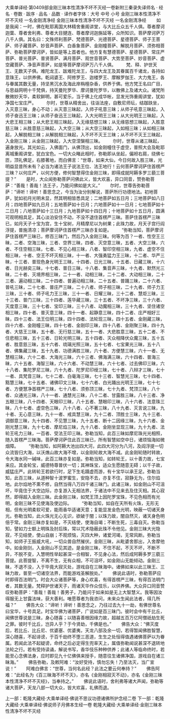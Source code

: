 大乘单译经·第0409部金刚三昧本性清净不坏不灭经一卷新附三秦录失译师名
· 经名 · 卷数 · 跋序
· 品名 · 品数 · 译作者字体：大号 中号 小号
金刚三昧本性清净不坏不灭经
一名金刚清净经
金刚三昧本性清净不坏不灭经
一名金刚清净经
　　如是我闻：一时，佛在毗耶离国大林精舍重阁讲堂，与大比丘众五千人俱。尊者摩诃迦葉、尊者舍利弗、尊者大目揵连、尊者摩诃迦旃延等，众所知识。菩萨摩诃萨万八千人俱。其名曰：文殊师利菩萨、梵德菩萨、光德菩萨、星德菩萨、师子王菩萨、师子藏菩萨、妙音声菩萨、白香象菩萨、金刚幢菩萨、解脱月菩萨、须弥相菩萨、弥勒菩萨摩诃萨，皆如是等上首者也。他方复有慧德菩萨、星德菩萨、常庄严菩萨、普光菩萨、普贤菩萨、满月菩萨、观世音菩萨、大势至菩萨、妙音菩萨、虚空藏菩萨、净音声菩萨，如是等菩萨摩诃萨万八千人俱。
　　梵、释、护世天王、无数天子俱。难陀龙王、跋难陀龙王，与四大龙王及其眷属百千诸龙，各持如意珠王，以供养佛。乾闼婆王、阿修罗王、迦楼罗王、摩睺罗伽王、大力鬼王，各与眷属其数无量，持坚黑沉水及海此岸栴檀杂香，供养于佛。他方梵王名曰广目，与思益网明十千梵俱，持天曼陀罗华、摩诃曼陀罗华，以散佛上及诸大众。诸梵所散微妙天华，柔软鲜明，甚可爱乐，当于佛上化成华帐，显发光饰重阁讲堂，犹如净国七宝庄严。
　　尔时，世尊从精舍出，往诣法座，自敷尼师坛，结跏趺坐，入灭意三昧，身心不动；从灭意三昧起，入师子吼意三昧；从师子吼意三昧起，入师子奋迅王三昧；从师子奋迅王三昧起，入大光明王三昧；从大光明王三昧起，入大悲王相三昧；从大悲王相三昧起，入无缘慈想三昧；从无缘慈想三昧起，入胜意慈三昧；从胜意慈三昧起，入大空三昧；从大空三昧起，入如相三昧；从如相三昧起，入解脱相三昧；从解脱相三昧起，入不坏不灭王三昧；从不坏不灭王三昧起，入金刚三昧；从金刚三昧起，入大空涅槃相三昧。
　　尔时，世尊从诸三昧起，遍身放光。其光如云，入佛面门，从佛顶出，如金刚幢住于虚空，普照大会及毗耶离城重阁讲堂，犹白宝色。一切大众睹此相时，弥勒即从坐起，偏袒右肩，绕佛七匝，顶礼佛足，右膝著地，而白佛言：“世尊，如来大仙，今日何故入胜三昧，光明益显昔所未有？必当为诸法王子说法王位、法王地行！云何菩萨摩诃萨住首楞严三昧？以何庄严，以何方便，修何智慧得住金刚三昧，即得成就阿耨多罗三藐三菩提？”
　　是时，大众闻弥勒菩萨问佛此义，皆大欢喜，异口同音，赞弥勒菩萨：“善哉！善哉！法王子，乃能问佛如是大义。”
　　尔时，世尊告弥勒菩萨：“谛听！谛听！善思念之，今当为汝分别解说，菩萨所行功德地法。初地菩萨，犹如初月光明未显，然其明相皆悉具足；二地菩萨如五日月；三地菩萨如八日月；四地菩萨如九日月；五地菩萨如十日月；六地菩萨如十一日月；七地菩萨如十二日月；八地菩萨如十三日月；九地菩萨如十四日月；十地菩萨如十五日月，圆满可观明相具足，其心淡泊安住不动，不没不退住首楞严三昧。菩萨住首楞严三昧已，如月天子十宝为宫，生十宝树，月精摩尼以为树果；此珠力故，月天子宫行阎浮提，普施清凉；菩萨摩诃萨住首楞严三昧亦复如是。
　　“弥勒当知，菩萨摩诃萨住首楞严三昧已，修百三昧门，然后乃入金刚三昧。何等为百？一者、性空王三昧，二者、空海三昧，三者、空界三昧，四者、灭空意三昧，五者、大空三昧，六者、不住空相三昧，七者、不见心相三昧，八者、智印空相三昧，九者、虚空不住相三昧，十者、空王不坏灭相三昧，十一者、大强勇猛力王三昧，十二者、华严三昧，十三者、普现色身光明王三昧，十四者、日光三昧，十五者、日藏三昧，十六者、日光赫奕三昧，十七者、普日三昧，十八者、集音声三昧，十九者、默然光三昧，二十者、灭境界相三昧，二十一者、动相三昧，二十二者、大动相三昧，二十三者、遍动相三昧，二十四者、普遍动相三昧，二十五者、普踊三昧，二十六者、普吼三昧，二十七者、普庄严三昧，二十八者、师子相三昧，二十九者、师子力王三昧，三十者、师子吼力王三昧，三十一者、日耀三昧，三十二者、慧炬三昧，三十三者、普门三昧，三十四者、莲华藏三昧，三十五者、不坏净三昧，三十六者、灭度意三昧，三十七者、宝印三昧，三十八者、动魔相三昧，三十九者、坚住诸空相三昧，四十者、普灭意三昧，四十一者、起静意三昧，四十二者、庄严相好三昧，四十三者、法王位明三昧，四十四者、法轮现三昧，四十五者、金刚藏三昧，四十六者、金刚幢三昧，四十七者、金刚印三昧，四十八者、金刚聚三昧，四十九者、大慈王三昧，五十者、无行慈三昧，五十一者、大悲胜意三昧，五十二者、不住悲相三昧，五十三者、日轮光明三昧，五十四者、灭众相降伏众魔三昧，五十五者、胜意慈三昧，五十六者、琉璃光照三昧，五十七者、七宝果光三昧，五十八者、佛集藏三昧，五十九者、功德满胜三昧，六十者、方便慧三昧，六十一者、无慧相三昧，六十二者、大海光三昧，六十三者、佛海满三昧，六十四者、普海三昧，六十五者、海智三昧，六十六者、不动慧三昧，六十七者、过去佛印三昧，六十八者、集陀罗尼三昧，六十九者、陀罗尼印绶三昧，七十者、八辩才三昧，七十一者、具梵音三昧，七十二者、白毫海三昧，七十三者、智慧光三昧，七十四者、黠慧三昧，七十五者、诸佛印文三昧，七十六者、白光踊出光明王三昧，七十七者、方便慧净首楞严三昧，七十八者、须弥顶三昧，七十九者、梵顶三昧，八十者、众通光三昧，八十一者、通慧光三昧，八十二者、甘露胜三昧，八十三者、净五眼三昧，八十四者、天眼印三昧，八十五者、慧眼印三昧，八十六者、法意珠三昧，八十七者、虚空色三昧，八十八者、心不著三昧，八十九者、灭言说三昧，九十者、无心意三昧，九十一者、戒具慧三昧，九十二者、顶胜士三昧，九十三者、调御意三昧，九十四者、不见慧三昧，九十五者、断十二因缘三昧，九十六者、金刚光慧三昧，九十七者、摩尼焰三昧，九十八者、金刚坐显现三昧，九十九者、法轮王吼力三昧，一百者、受法王印三昧。弥勒当知，此百三昧如摩尼珠光光相照，随入首楞严三昧海。菩萨摩诃萨住此百三昧已，所有智慧如空中日，诸烦恼海如微烟障。
　　“弥勒当知，如阿耨大池出四大河，此四大河分为八河，及阎浮提一切众流皆归大海，以沃燋山故大海不增，以金刚轮故大海不减。此金刚轮随时转故，令大海水同一碱味，此百三昧亦复如是。弥勒当知，如转轮王，以十善力故，七宝来应。其金轮宝，威德特尊普伏一切；其神珠宝，适众生愿随意无碍；以千子故，威猛庄严。此转轮王若欲行时，足下生毛蹑虚而游，有十宝华以承王足。弥勒当知，此百三昧，从道种智十波罗蜜生，安隐不去，亦复不住，寂静无为，住尔焰地。此尔焰地不熏不修，自然当得八万四千诸三昧门。此诸三昧，如金刚山不可沮坏，毕竟住于大空边际，亦复游入无相法界，于诸法中不见来去及住灭相。其心寂然，即得超入金刚三昧。此金刚三昧，如梵王顶上因陀罗宝珠，不见色相而有光明，金刚三昧不见使海及使边际。
　　“弥勒当知，如自在天所有火珠，无形无相，但有光明柔软可爱，能雨香华适诸天意；复能显发金色光明，映蔽一切诸天身光。弥勒当知，此火珠光无心无识，欲破于闇；以珠力故，闇自然灭，诸天身色明倍于常。金刚三昧亦复如是，不灭结使，使海自竭；不断生死，三毒自灭。弥勒当知，譬如力士额上明珠及肘后珠，常以咒术隐蔽此珠不令他见。金刚三昧大光隐寂，不见结使，使山自崩；不观烦恼，灭四大种，诸爱河竭，无常风断。弥勒当知，如师子王振威大吼，一切众兽自然摧伏。金刚三昧，从毗婆舍那出，入舍摩他中。如金刚剑，入金刚山不见其迹。是金刚三昧，不住不起，不灭不坏，不断不异，不脱不变，入慧明性举起甚深一合相智，不见身心法，然后成阿耨多罗三藐三菩提。此菩提智，不离不生，无有众相，不可沮坏，如金刚山无能倾动。金刚三昧，不退不没，入于毕竟大寂灭处，游戏自在三昧海中。诸佛如来以此三昧王、三昧力故，普至一切诸空法界，而能游戏圣解脱处。”
　　佛说此语时，弥勒菩萨应时即得百法明门。时会大众诸菩萨等，身心欢喜，有得首楞严三昧，有得百法明门者，其数无量。梵释护世诸天子，雨诸天华作众伎乐，以供养佛。大众异口同音赞叹弥勒菩萨：“善哉！善哉！善男子，乃能问于如来如是无上大智慧义。我等因汝得服无上甘露法味，获大善利。唯愿尊者为我咨问，未来众生闻此法者，得几所福？”
　　佛告大众：“谛听！谛听！善思念之，乃往过去九十一劫，有佛世尊名曰宝华，十号具足。时宝华佛为诸菩萨，广说如是百三昧门。彼时会中有千比丘，闻佛世尊说是三昧，身心随喜；以随喜善根因缘力故，超越五百万亿阿僧祇劫生死之罪。彼时千比丘，岂异人乎？于今贤劫，千佛是也。”
　　佛告大众：“佛灭度后，若比丘、比丘尼、优婆塞、优婆夷，天龙八部及余一切，若得暂闻佛胜智慧，深心随喜，不起诽谤，于百千劫终不堕三恶道，生生之处恒得值遇诸佛菩萨以为眷属。若闻此法不起疑谤，命终之后必定得生兜率天上，属值弥勒闻说甚深不退转地法轮之行。若有受持读诵，解说书写，香华伎乐种种供养；此诸人等临命终时，若能至心念佛法身，应时即见九十亿佛俱来授手，随意往生诸佛净国，游戏自在诸三昧海。”
　　佛告弥勒，及敕阿难：“汝好受持，慎勿忘失！乃至法灭，当广宣说！”
　　阿难白佛言：“世尊，当何名此经？此法之要云何奉持？”
　　佛告阿难：“此经名为《百三昧海不坏不灭》，亦名《金刚相寂灭不动》，亦名《金刚三昧本性清净不坏不灭经》，当奉持之。”
　　佛说此语时，舍利弗等诸大声闻，弥勒等诸大菩萨，天龙八部一切大众，皆大欢喜，礼佛而退。

上一部：乾隆大藏经·大乘单译经·佛说不思议功德诸佛所护念经二卷
下一部：乾隆大藏经·大乘单译经·佛说师子月佛本生经一卷
乾隆大藏经·大乘单译经·金刚三昧本性清净不坏不灭经